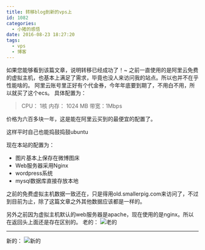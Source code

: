 ```yaml
---
title: 转移blog到新的vps上
id: 1082
categories:
  - 小猪的感悟
date: 2016-08-23 18:27:20
tags:
  - vps
  - 博客
---
```


如果您能够看到该篇文章，说明转移已经成功了！~
之前一直使用的是阿里云免费的虚拟主机，也基本上满足了需求，毕竟也没人来访问我的站点。所以也并不在乎性能啥的。
阿里云账号里正好有个代金券，今年年底要到期了，不用白不用，所以就买了这个ecs。
具体配置为：

> CPU： 1核    内存： 1024 MB  带宽：1Mbps

价格为六百多块一年，这是能在阿里云买到的最便宜的配置了。

这样平时自己也能捣鼓捣鼓ubuntu

现在本站的配置为：
- 图片基本上保存在微博图床
- Web服务器采用Nginx
- wordpress系统
- mysql数据库直接存放本地

之前的免费虚拟主机数据一致还在，只是得用old.smallerpig.com来访问了，不过到目前为止，除了这篇文章之外其他数据应该都是一样的。

另外之前因为虚拟主机默认的web服务器是apache，现在使用的是nginx。所以在返回头上面还是存在区别的。
老的：
![老的](http://ww2.sinaimg.cn/mw690/88e12591gw1f74s7nd7crj20bm0gatad.jpg)

* * *

新的：
![新的](http://ww3.sinaimg.cn/mw690/88e12591gw1f74s7mjjx7j20af095wfh.jpg)